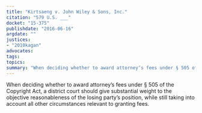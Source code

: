 ```yaml
---
title: "Kirtsaeng v. John Wiley & Sons, Inc."
citation: "579 U.S. ___"
docket: "15-375"
publishdate: "2016-06-16"
argdate: ""
justices:
- "2010kagan"
advocates:
tags:
topics:
summary: "When deciding whether to award attorney’s fees under § 505 of the Copyright Act, a district court should give substantial weight to the objective reasonableness of the losing party’s position, while still taking into account all other circumstances relevant to granting fees."
---
```

When deciding whether to award attorney’s fees under § 505 of the Copyright Act, a district court should give substantial weight to the objective reasonableness of the losing party’s position, while still taking into account all other circumstances relevant to granting fees.

